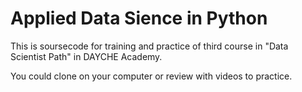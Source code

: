 # Applied Data Sience in Python
This is soursecode for training and practice of third course in "Data Scientist Path" in DAYCHE Academy.

You could clone on your computer or review with videos to practice.
 
